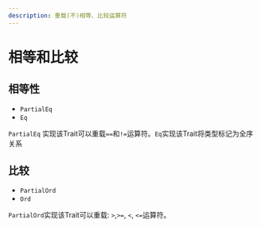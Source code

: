 ```yaml
---
description: 重载(不)相等、比较运算符
---
```


# 相等和比较

## 相等性

* `PartialEq`
* `Eq`

`PartialEq` 实现该Trait可以重载`==`和`!=`运算符。`Eq`实现该Trait将类型标记为全序关系

## 比较

* `PartialOrd`
* `Ord`

`PartialOrd`实现该Trait可以重载: `>`,`>=`, `<`, `<=`运算符。

